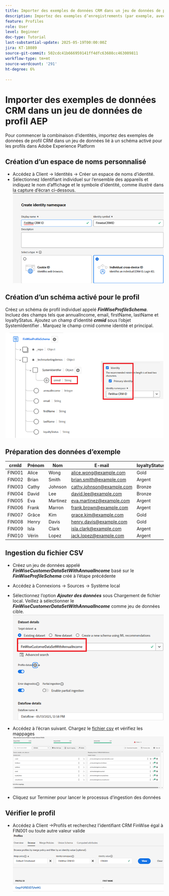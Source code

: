 ```yaml
---
title: Importer des exemples de données CRM dans un jeu de données de profil AEP
description: Importez des exemples d’enregistrements (par exemple, avec CRMID, e-mail, revenu, code postal) pour vérifier si AEP peut correctement assembler ces profils avec des visiteurs web anonymes en fonction d’identifiants partagés tels qu’ECID.
feature: Profiles
role: User
level: Beginner
doc-type: Tutorial
last-substantial-update: 2025-05-19T00:00:00Z
jira: KT-18089
source-git-commit: 502cdc41b666959141ff4dfc63608cc463009811
workflow-type: tm+mt
source-wordcount: '291'
ht-degree: 6%

---
```


# Importer des exemples de données CRM dans un jeu de données de profil AEP

Pour commencer la combinaison d’identités, importez des exemples de données de profil CRM dans un jeu de données lié à un schéma activé pour les profils dans Adobe Experience Platform

## Création d’un espace de noms personnalisé

* Accédez à Client -> Identités -> Créer un espace de noms d’identité.
* Sélectionnez Identifiant individuel sur l’ensemble des appareils et indiquez le nom d’affichage et le symbole d’identité, comme illustré dans la capture d’écran ci-dessous.
  ![espace-de-noms-personnalisé](assets/custom-namespace.png)

## Création d’un schéma activé pour le profil

Créez un schéma de profil individuel appelé **_FinWiseProfileSchema_**. Incluez des champs tels que annualIncome, email, firstName, lastName et loyaltyStatus.
Ajoutez un champ d’identité **_crmid_** sous l’objet SystemIdentifier . Marquez le champ crmid comme identité et principal.


![profile-schema](assets/finwise-profile-schema.png)

## Préparation des données d’exemple

| crmId | Prénom | Nom | E-mail | loyaltyStatus | annualIncome |
|--------|-----------|----------|---------------------------|---------------|--------------|
| FIN001 | Alice | Wong | alice.wong@example.com | Gold | 336104 |
| FIN002 | Brian | Smith | brian.smith@example.com | Argent | 191065 |
| FIN003 | Cathy | Johnson | cathy.johnson@example.com | Bronze | 117015 |
| FIN004 | David | Lee | david.lee@example.com | Bronze | 61869 |
| FIN005 | Eva | Martinez | eva.martinez@example.com | Argent | 191371 |
| FIN006 | Frank | Marron | frank.brown@example.com | Argent | 196132 |
| FIN007 | Grâce | Kim | grace.kim@example.com | Gold | 309851 |
| FIN008 | Henry | Davis | henry.davis@example.com | Gold | 318378 |
| FIN009 | Isla | Clark | isla.clark@example.com | Argent | 181776 |
| FIN010 | Vérin | Lopez | jack.lopez@example.com | Argent | 186643 |

## Ingestion du fichier CSV

* Créez un jeu de données appelé **_FinWiseCustomerDataSetWithAnnualIncome_** basé sur le **_FinWiseProfileSchema_** créé à l’étape précédente

* Accédez à Connexions -> Sources -> Système local
* Sélectionnez l’option **_Ajouter des données_** sous Chargement de fichier local. Veillez à sélectionner le _**FinWiseCustomerDataSetWithAnnualIncome**_ comme jeu de données cible.
  ![ingest-csv](assets/ingest-csv-into-dataset.png)
* Accédez à l’écran suivant. Chargez le [fichier csv](assets/sample_crm_data.csv) et vérifiez les mappages
  ![mappings](assets/mappings.png)

* Cliquez sur Terminer pour lancer le processus d’ingestion des données

## Vérifier le profil

* Accédez à Client ->Profils et recherchez l’identifiant CRM FinWise égal à FIN001 ou toute autre valeur valide
  ![verify-profile](assets/verify-profiles.png)
